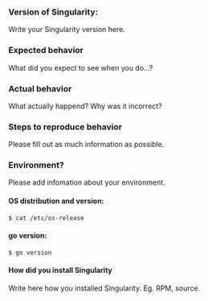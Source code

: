 ### Version of Singularity:

Write your Singularity version here.


### Expected behavior

What did you expect to see when you do...?


### Actual behavior

What actually happend? Why was it incorrect?


### Steps to reproduce behavior

Please fill out as much information as possible.


### Environment?

Please add infomation about your environment.

#### OS distribution and version:

```
$ cat /etc/os-release 

```


#### go version:

```
$ go version

```

#### How did you install Singularity

Write here how you installed Singularity. Eg. RPM, source.


